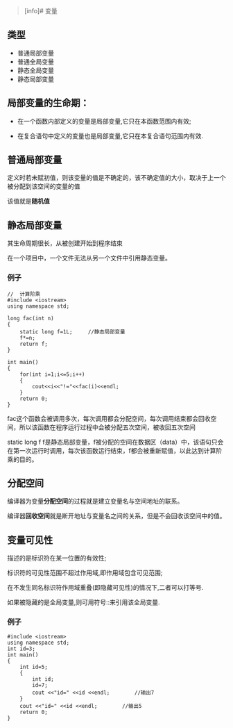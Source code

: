 >[info]# 变量

## **类型**

- 普通局部变量
- 普通全局变量
- 静态全局变量
- 静态局部变量

## **局部变量的生命期：**

- 在一个函数内部定义的变量是局部变量,它只在本函数范围内有效;

- 在复合语句中定义的变量也是局部变量,它只在本复合语句范围内有效.


## **普通局部变量**

定义时若未赋初值，则该变量的值是不确定的，该不确定值的大小，取决于上一个被分配到该空间的变量的值

该值就是**随机值**

## **静态局部变量**

其生命周期很长，从被创建开始到程序结束

在一个项目中，一个文件无法从另一个文件中引用静态变量。

### **例子**

```
//  计算阶乘
#include <iostream>
using namespace std;

long fac(int n)
{
	static long f=1L;     //静态局部变量
	f*=n;
	return f;
}

int main()
{
	for(int i=1;i<=5;i++)
	{
		cout<<i<<"!="<<fac(i)<<endl;
	}
	return 0;
}
```

fac这个函数会被调用多次，每次调用都会分配空间，每次调用结束都会回收空间，所以该函数在程序运行过程中会被分配五次空间，被收回五次空间

static long f     f是静态局部变量，f被分配的空间在数据区（data）中，该语句只会在第一次运行时调用，每次该函数运行结束，f都会被重新赋值，以此达到计算阶乘的目的。

## **分配空间**

编译器为变量**分配空间**的过程就是建立变量名与空间地址的联系。

编译器**回收空间**就是断开地址与变量名之间的关系，但是不会回收该空间中的值。

## **变量可见性**

描述的是标识符在某一位置的有效性;

标识符的可见性范围不超过作用域,即作用域包含可见范围;

在不发生同名标识符作用域重叠(即隐藏可见性)的情况下,二者可以打等号.

如果被隐藏的是全局变量,则可用符号::来引用该全局变量.

### **例子**

```
#include <iostream>
using namespace std;
int id=3;
int main()
{
	int id=5;
    {
    	int id;
        id=7;
        cout <<"id=" <<id <<endl;        //输出7
    }
    cout <<"id=" <<id <<endl;        //输出5
    return 0;
}
```

